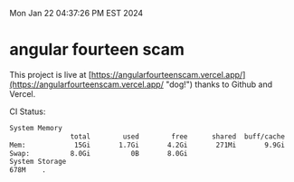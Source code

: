 Mon Jan 22 04:37:26 PM EST 2024

# angular fourteen scam


This project is live at [https://angularfourteenscam.vercel.app/](https://angularfourteenscam.vercel.app/ "dog!") thanks to Github and Vercel.

CI Status: 

```bash
System Memory
               total        used        free      shared  buff/cache   available
Mem:            15Gi       1.7Gi       4.2Gi       271Mi       9.9Gi        13Gi
Swap:          8.0Gi          0B       8.0Gi
System Storage
678M	.
```
